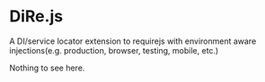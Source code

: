 DiRe.js
=======


A DI/service locator extension to requirejs with environment aware injections(e.g. production, browser, testing, mobile, etc.)



Nothing to see here.
